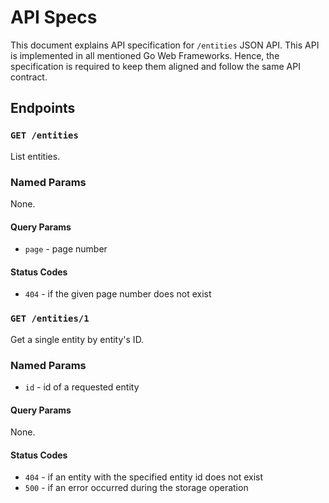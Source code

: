 # API Specs

This document explains API specification for `/entities` JSON API. This API is implemented in all mentioned Go Web Frameworks. Hence, the specification is required to keep them aligned and follow the same API contract.

## Endpoints

### `GET /entities`

List entities.

### Named Params

None.

#### Query Params

- `page` - page number

#### Status Codes

- `404` - if the given page number does not exist

### `GET /entities/1`

Get a single entity by entity's ID.

### Named Params

- `id` - id of a requested entity

#### Query Params

None.

#### Status Codes

- `404` - if an entity with the specified entity id does not exist
- `500` - if an error occurred during the storage operation
